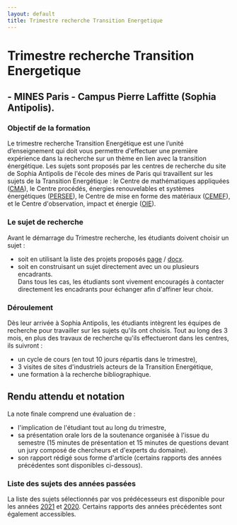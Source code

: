 ```yaml
---
layout: default
title: Trimestre recherche Transition Energetique
---
```


# Trimestre recherche Transition Energetique

## - MINES Paris - Campus Pierre Laffitte (Sophia Antipolis).



### Objectif de la formation
 Le trimestre recherche Transition Energétique est une l’unité d’enseignement qui doit vous permettre d'effectuer une première expérience dans la recherche sur un thème en lien avec la transition énergétique. Les sujets sont proposés par les centres de recherche du site de Sophia Antipolis de l'école des mines de Paris qui travaillent sur les sujets de la Transition Energétique : le Centre de mathématiques appliquées ([CMA](https://www.cma.mines-paristech.fr/)), le Centre procédés, énergies renouvelables et systèmes énergétiques ([PERSEE](https://www.persee.minesparis.psl.eu/Accueil/Presentation/)), le Centre de mise en forme des matériaux ([CEMEF](https://www.cemef.minesparis.psl.eu/)), et le Centre d'observation, impact et énergie ([OIE](https://www.oie.minesparis.psl.eu/Accueil/)).

### Le sujet de recherche
Avant le démarrage du Trimestre recherche, les étudiants doivent choisir un sujet :
 * soit en utilisant la liste des projets proposés [page](https://robingirard.github.io/MINES-trimestre-recherche-transition-energetique/ListeSujets.html) / [docx](https://robingirard.github.io/MINES-trimestre-recherche-transition-energetique/Past/2021/Articles/UE32R-NRJ-SOPHIA-Liste2021.docx).
 * soit en construisant un sujet directement avec un ou plusieurs encadrants.  
 Dans tous les cas, les étudiants sont vivement encouragés à contacter directement les encadrants pour échanger afin d'affiner leur choix.

### Déroulement

Dès leur arrivée à Sophia Antipolis, les étudiants intègrent les équipes de recherche pour travailler sur les sujets qu'ils ont choisis. Tout au long des 3 mois, en plus des travaux de recherche qu'ils effectueront dans les centres, ils suivront :
 * un cycle de cours (en tout 10 jours répartis dans le trimestre),
 * 3 visites de sites d'industriels acteurs de la Transition Energétique,
 * une formation à la recherche bibliographique.



## Rendu attendu et notation

La note finale comprend une évaluation de :
* l'implication de l'étudiant tout au long du trimestre,
* sa présentation orale lors de la soutenance organisée à l'issue du semestre (15 minutes de présentation et 15 minutes de questions devant un jury composé de chercheurs et d'experts du domaine).  
* son rapport rédigé sous forme d'article (certains rapports des années précédentes sont disponibles ci-dessous).

### Liste des sujets des années passées

La liste des sujets sélectionnés par vos prédécesseurs est disponible pour les années [2021](https://robingirard.github.io/MINES-trimestre-recherche-transition-energetique/Past/2021/ListeProjets.html) et [2020](https://robingirard.github.io/MINES-trimestre-recherche-transition-energetique/Past/2020/ListeProjets.html). Certains rapports des années précédentes sont également accessibles.
